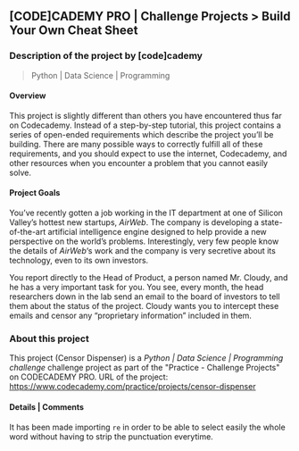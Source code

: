 ## [CODE]CADEMY PRO | Challenge Projects >  Build Your Own Cheat Sheet
### Description of the project by [code]cademy
> Python | Data Science | Programming

#### Overview
This project is slightly different than others you have encountered thus far on Codecademy. Instead of a step-by-step tutorial, this project contains a series of open-ended requirements which describe the project you’ll be building. There are many possible ways to correctly fulfill all of these requirements, and you should expect to use the internet, Codecademy, and other resources when you encounter a problem that you cannot easily solve.

#### Project Goals
You’ve recently gotten a job working in the IT department at one of Silicon Valley’s hottest new startups, *AirWeb*. The company is developing a state-of-the-art artificial intelligence engine designed to help provide a new perspective on the world’s problems. Interestingly, very few people know the details of *AirWeb*‘s work and the company is very secretive about its technology, even to its own investors.

You report directly to the Head of Product, a person named Mr. Cloudy, and he has a very important task for you. You see, every month, the head researchers down in the lab send an email to the board of investors to tell them about the status of the project. Cloudy wants you to intercept these emails and censor any “proprietary information” included in them.
  
### About this project
This project (Censor Dispenser) is a *Python | Data Science | Programming challenge* challenge project as part of the "Practice - Challenge Projects" on CODECADEMY PRO.
URL of the project: https://www.codecademy.com/practice/projects/censor-dispenser 

#### Details | Comments
It has been made importing `re` in order to be able to select easily the whole word without having to strip the punctuation everytime.

